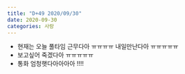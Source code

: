 ```yaml
---
title: "D+49 2020/09/30"
date: 2020-09-30
categories: 사랑
---
```

- 현재는 오늘 풀타임 근무다아 ㅠㅠㅠㅠ 내일만난다아 ㅠㅠㅠㅠㅠ
- 보고싶어 죽겠다아 ㅠㅠㅠㅠㅠ
- 통화 엄청햇다아아아아 !!!!
